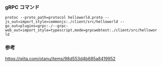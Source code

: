 ### gRPC コマンド
`protoc --proto_path=protocol helloworld.proto --js_out=import_style=commonjs:./client/src/helloworld --go_out=plugins=grpc:./--grpc-web_out=import_style=typescript,mode=grpcwebtext:./client/src/helloworld`

### 参考
https://qiita.com/otanu/items/98d553d4b685a8419952